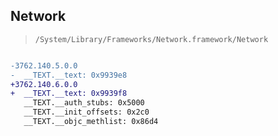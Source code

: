 ## Network

> `/System/Library/Frameworks/Network.framework/Network`

```diff

-3762.140.5.0.0
-  __TEXT.__text: 0x9939e8
+3762.140.6.0.0
+  __TEXT.__text: 0x9939f8
   __TEXT.__auth_stubs: 0x5000
   __TEXT.__init_offsets: 0x2c0
   __TEXT.__objc_methlist: 0x86d4

```
